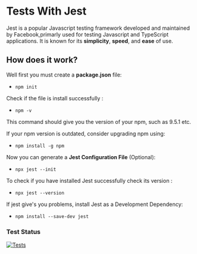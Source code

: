# Tests With Jest
Jest is a popular Javascript testing framework developed and maintained by Facebook,primarly used for
testing Javascript and TypeScript applications.
It is known for its **simplicity**, **speed**, and **ease** of use.

## How does it work?

Well first you must create a **package.json** file:

- `npm init`

Check if the file is install successfully :

- `npm -v`

This command should give you the version of your npm, such as 9.5.1 etc.

If your npm version is outdated, consider upgrading npm using:

- `npm install -g npm`

Now you can generate a **Jest Configuration File** (Optional):

- `npx jest --init`

To check if you have installed Jest successfully check its version :

- `npx jest --version`

If jest give's you problems, install Jest as a Development Dependency:

- `npm install --save-dev jest`

### Test Status

[![Tests](https://github.com/Jaynisto/tests-with-jest/actions/workflows/test.yml/badge.svg)](https://github.com/Jaynisto/tests-with-jest/actions/workflows/test.yml)